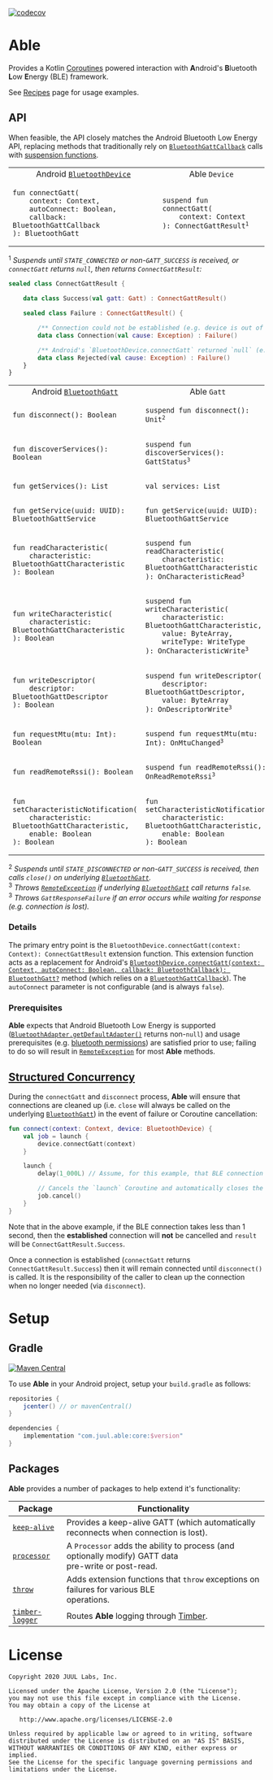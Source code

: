 [![codecov](https://codecov.io/gh/JuulLabs/able/branch/master/graph/badge.svg)](https://codecov.io/gh/JuulLabs/able)

# Able

Provides a Kotlin [Coroutines] powered interaction with **A**ndroid's **B**luetooth **L**ow
**E**nergy (BLE) framework.

See [Recipes] page for usage examples.

## API

When feasible, the API closely matches the Android Bluetooth Low Energy API, replacing methods that
traditionally rely on [`BluetoothGattCallback`] calls with [suspension functions].

<table>
<tr>
<td align="center">Android <a href="https://developer.android.com/reference/android/bluetooth/BluetoothDevice"><code>BluetoothDevice</code></a></td>
<td align="center">Able <code>Device</code></td>
</tr>
<tr>
<td><pre><code>fun connectGatt(
    context: Context,
    autoConnect: Boolean,
    callback: BluetoothGattCallback
): BluetoothGatt</code></pre></td>
<td><pre><code>suspend fun connectGatt(
    context: Context
): ConnectGattResult</code><sup>1</sup></pre></td>
</tr>
</table>

<sup>1</sup> _Suspends until `STATE_CONNECTED` or non-`GATT_SUCCESS` is received, or `connectGatt`
returns `null`, then returns `ConnectGattResult`:_

```kotlin
sealed class ConnectGattResult {

    data class Success(val gatt: Gatt) : ConnectGattResult()

    sealed class Failure : ConnectGattResult() {

        /** Connection could not be established (e.g. device is out of range). */
        data class Connection(val cause: Exception) : Failure()

        /** Android's `BluetoothDevice.connectGatt` returned `null` (e.g. BLE off or unsupported). */
        data class Rejected(val cause: Exception) : Failure()
    }
}
```

<table>
<tr>
<td align="center">Android <a href="https://developer.android.com/reference/android/bluetooth/BluetoothGatt"><code>BluetoothGatt</code></a></td>
<td align="center">Able <code>Gatt</code></td>
</tr>
<tr>
<td><pre><code>fun disconnect(): Boolean</code></pre></td>
<td><pre><code>suspend fun disconnect(): Unit</code><sup>2</sup></pre></td>
</tr>
<tr>
<td><pre><code>fun discoverServices(): Boolean</code></pre></td>
<td><pre><code>suspend fun discoverServices(): GattStatus</code><sup>3</sup></pre></td>
</tr>
<tr>
<td><pre><code>fun getServices(): List<BluetoothGattService></code></pre></td>
<td><pre><code>val services: List<BluetoothGattService></code></pre></td>
</tr>
<tr>
<td><pre><code>fun getService(uuid: UUID): BluetoothGattService</code></pre></td>
<td><pre><code>fun getService(uuid: UUID): BluetoothGattService</code></pre></td>
</tr>
<tr>
<td><pre><code>fun readCharacteristic(
    characteristic: BluetoothGattCharacteristic
): Boolean</code></pre></td>
<td><pre><code>suspend fun readCharacteristic(
    characteristic: BluetoothGattCharacteristic
): OnCharacteristicRead</code><sup>3</sup></pre></td>
</tr>
<tr>
<td><pre><code>fun writeCharacteristic(
    characteristic: BluetoothGattCharacteristic
): Boolean</code></pre></td>
<td><pre><code>suspend fun writeCharacteristic(
    characteristic: BluetoothGattCharacteristic,
    value: ByteArray,
    writeType: WriteType
): OnCharacteristicWrite</code><sup>3</sup></pre></td>
</tr>
<tr>
<td><pre><code>fun writeDescriptor(
    descriptor: BluetoothGattDescriptor
): Boolean</code></pre></td>
<td><pre><code>suspend fun writeDescriptor(
    descriptor: BluetoothGattDescriptor,
    value: ByteArray
): OnDescriptorWrite</code><sup>3</sup></pre></td>
</tr>
<tr>
<td><pre><code>fun requestMtu(mtu: Int): Boolean</code></pre></td>
<td><pre><code>suspend fun requestMtu(mtu: Int): OnMtuChanged</code><sup>3</sup></pre></td>
</tr>
<tr>
<td><pre><code>fun readRemoteRssi(): Boolean</code></pre></td>
<td><pre><code>suspend fun readRemoteRssi(): OnReadRemoteRssi</code><sup>3</sup></pre></td>
</tr>
<tr>
<td><pre><code>fun setCharacteristicNotification(
    characteristic: BluetoothGattCharacteristic,
    enable: Boolean
): Boolean</code></pre></td>
<td><pre><code>fun setCharacteristicNotification(
    characteristic: BluetoothGattCharacteristic,
    enable: Boolean
): Boolean</code></pre></td>
</tr>
</table>

<sup>2</sup> _Suspends until `STATE_DISCONNECTED` or non-`GATT_SUCCESS` is received, then calls `close()` on underlying [`BluetoothGatt`]._<br/>
<sup>3</sup> _Throws [`RemoteException`] if underlying [`BluetoothGatt`] call returns `false`._<br/>
<sup>3</sup> _Throws `GattResponseFailure` if an error occurs while waiting for response (e.g. connection is lost)._<br/>

### Details

The primary entry point is the
`BluetoothDevice.connectGatt(context: Context): ConnectGattResult` extension function. This
extension function acts as a replacement for Android's
[`BluetoothDevice.connectGatt(context: Context, autoConnect: Boolean, callback: BluetoothCallback): BluetoothGatt?`]
method (which relies on a [`BluetoothGattCallback`]). The `autoConnect` parameter is not
configurable (and is always `false`).

### Prerequisites

**Able** expects that Android Bluetooth Low Energy is supported
([`BluetoothAdapter.getDefaultAdapter()`] returns non-`null`) and usage prerequisites
(e.g. [bluetooth permissions]) are satisfied prior to use; failing to do so will result in
[`RemoteException`] for most **Able** methods.

## [Structured Concurrency]

During the `connectGatt` and `disconnect` process, **Able** will ensure that connections are cleaned
up (i.e. `close` will always be called on the underlying [`BluetoothGatt`]) in the event of failure
or Coroutine cancellation:

```kotlin
fun connect(context: Context, device: BluetoothDevice) {
    val job = launch {
        device.connectGatt(context)
    }

    launch {
        delay(1_000L) // Assume, for this example, that BLE connection takes more than 1 second.

        // Cancels the `launch` Coroutine and automatically closes the underlying `BluetoothGatt`.
        job.cancel()
    }
}
```

Note that in the above example, if the BLE connection takes less than 1 second, then the
**established** connection will **not** be cancelled and `result` will be
`ConnectGattResult.Success`.

Once a connection is established (`connectGatt` returns `ConnectGattResult.Success`) then it will
remain connected until `disconnect()` is called. It is the responsibility of the caller to clean up
the connection when no longer needed (via `disconnect`).

# Setup

## Gradle

[![Maven Central](https://maven-badges.herokuapp.com/maven-central/com.juul.able/core/badge.svg)](https://maven-badges.herokuapp.com/maven-central/com.juul.able/core)

To use **Able** in your Android project, setup your `build.gradle` as follows:

```groovy
repositories {
    jcenter() // or mavenCentral()
}

dependencies {
    implementation "com.juul.able:core:$version"
}
```

## Packages

**Able** provides a number of packages to help extend it's functionality:

| Package                          | Functionality                                                                                           |
|----------------------------------|---------------------------------------------------------------------------------------------------------|
| [`keep-alive`](keep-alive)       | Provides a keep-alive GATT (which automatically reconnects when connection is lost).                    |
| [`processor`](processor)         | A `Processor` adds the ability to process (and optionally modify) GATT data<br/>pre-write or post-read. |
| [`throw`](throw)                 | Adds extension functions that `throw` exceptions on failures for various BLE<br/>operations.            |
| [`timber-logger`](timber-logger) | Routes **Able** logging through [Timber](https://github.com/JakeWharton/timber).                        |

# License

```
Copyright 2020 JUUL Labs, Inc.

Licensed under the Apache License, Version 2.0 (the "License");
you may not use this file except in compliance with the License.
You may obtain a copy of the License at

   http://www.apache.org/licenses/LICENSE-2.0

Unless required by applicable law or agreed to in writing, software
distributed under the License is distributed on an "AS IS" BASIS,
WITHOUT WARRANTIES OR CONDITIONS OF ANY KIND, either express or implied.
See the License for the specific language governing permissions and
limitations under the License.
```


[Coroutines]: https://kotlinlang.org/docs/reference/coroutines.html
[Recipes]: documentation/recipes.md
[`BluetoothGattCallback`]: https://developer.android.com/reference/android/bluetooth/BluetoothGattCallback.html
[suspension functions]: https://kotlinlang.org/docs/reference/coroutines.html#suspending-functions
[`RemoteException`]: https://developer.android.com/reference/android/os/RemoteException
[`BluetoothGatt`]: https://developer.android.com/reference/android/bluetooth/BluetoothGatt.html
[`BluetoothDevice.connectGatt(context: Context, autoConnect: Boolean, callback: BluetoothCallback): BluetoothGatt?`]: https://developer.android.com/reference/android/bluetooth/BluetoothDevice.html#connectGatt(android.content.Context,%20boolean,%20android.bluetooth.BluetoothGattCallback)
[`BluetoothAdapter.getDefaultAdapter()`]: https://developer.android.com/reference/android/bluetooth/BluetoothAdapter#getDefaultAdapter()
[bluetooth permissions]: https://developer.android.com/guide/topics/connectivity/bluetooth#Permissions
[Structured Concurrency]: https://medium.com/@elizarov/structured-concurrency-722d765aa952
[`CoroutineScope`]: https://kotlin.github.io/kotlinx.coroutines/kotlinx-coroutines-core/kotlinx.coroutines/-coroutine-scope/
